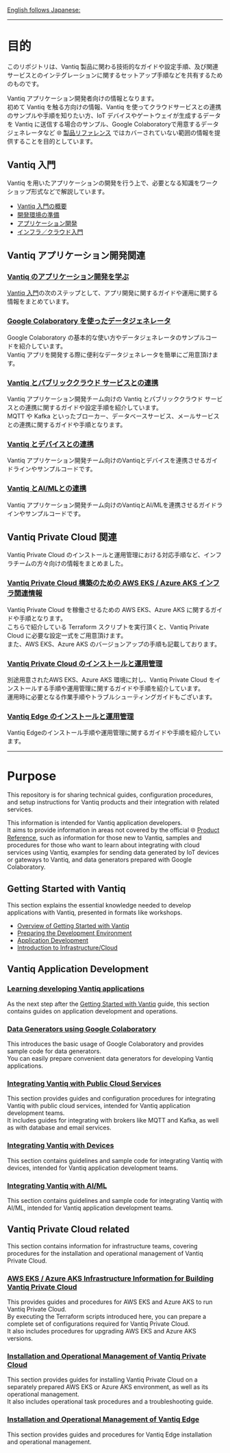 [English follows Japanese:](#purpose)
***

# 目的

このリポジトリは、Vantiq 製品に関わる技術的なガイドや設定手順、及び関連サービスとのインテグレーションに関するセットアップ手順などを共有するためのものです。

Vantiq アプリケーション開発者向けの情報となります。  
初めて Vantiq を触る方向けの情報、Vantiq を使ってクラウドサービスとの連携のサンプルや手順を知りたい方、IoT デバイスやゲートウェイが生成するデータを Vantiq に送信する場合のサンプル、Google Colaboratoryで用意するデータジェネレータなど :globe_with_meridians: [製品リファレンス](https://dev.vantiq.com/docs/system/index.html) ではカバーされていない範囲の情報を提供することを目的としています。

## Vantiq 入門

Vantiq を用いたアプリケーションの開発を行う上で、必要となる知識をワークショップ形式などで解説しています。  

- [Vantiq 入門の概要](./vantiq-introduction/readme.md)
- [開発環境の準備](./vantiq-introduction/readme.md#開発環境の準備)
- [アプリケーション開発](./vantiq-introduction/readme.md#アプリケーション開発)
- [インフラ／クラウド入門](./vantiq-introduction/readme.md#インフラクラウド入門)

## Vantiq アプリケーション開発関連

### [Vantiq のアプリケーション開発を学ぶ](./vantiq-apps-development/readme.md)

[Vantiq 入門](./vantiq-introduction/readme.md)の次のステップとして、アプリ開発に関するガイドや運用に関する情報をまとめています。

### [Google Colaboratory を使ったデータジェネレータ](./vantiq-google-colab/readme.md)

Google Colaboratory の基本的な使い方やデータジェネレータのサンプルコードを紹介しています。  
Vantiq アプリを開発する際に便利なデータジェネレータを簡単にご用意頂けます。

### [Vantiq とパブリッククラウド サービスとの連携](./vantiq-external-services-integration/readme.md)

Vantiq アプリケーション開発チーム向けの Vantiq とパブリッククラウド サービスとの連携に関するガイドや設定手順を紹介しています。  
MQTT や Kafka といったブローカー、データベースサービス、メールサービスとの連携に関するガイドや手順となります。

### [Vantiq とデバイスとの連携](./vantiq-devices-integration/readme.md)

Vantiq アプリケーション開発チーム向けのVantiqとデバイスを連携させるガイドラインやサンプルコードです。

### [Vantiq とAI/MLとの連携](./vantiq-aiml-integration/readme.md)

Vantiq アプリケーション開発チーム向けのVantiqとAI/MLを連携させるガイドラインやサンプルコードです。

## Vantiq Private Cloud 関連

Vantiq Private Cloud のインストールと運用管理における対応手順など、インフラチームの方々向けの情報をまとめました。

### [Vantiq Private Cloud 構築のための AWS EKS / Azure AKS インフラ関連情報](./vantiq-cloud-infra-operations/readme.md)

Vantiq Private Cloud を稼働させるための AWS EKS、Azure AKS に関するガイドや手順となります。  
こちらで紹介している Terraform スクリプトを実行頂くと、Vantiq Private Cloud に必要な設定一式をご用意頂けます。  
また、AWS EKS、Azure AKS のバージョンアップの手順も記載しております。

### [Vantiq Private Cloud のインストールと運用管理](./vantiq-platform-operations/readme.md)

別途用意されたAWS EKS、Azure AKS 環境に対し、Vantiq Private Cloud をインストールする手順や運用管理に関するガイドや手順を紹介しています。  
運用時に必要となる作業手順やトラブルシューティングガイドもございます。

### [Vantiq Edge のインストールと運用管理](./vantiq-edge-operations/readme.md)

Vantiq Edgeのインストール手順や運用管理に関するガイドや手順を紹介しています。

***

# Purpose

This repository is for sharing technical guides, configuration procedures, and setup instructions for Vantiq products and their integration with related services.

This information is intended for Vantiq application developers.  
It aims to provide information in areas not covered by the official :globe_with_meridians: [Product Reference](https://dev.vantiq.com/docs/system/index.html), such as information for those new to Vantiq, samples and procedures for those who want to learn about integrating with cloud services using Vantiq, examples for sending data generated by IoT devices or gateways to Vantiq, and data generators prepared with Google Colaboratory.

## Getting Started with Vantiq

This section explains the essential knowledge needed to develop applications with Vantiq, presented in formats like workshops.  

- [Overview of Getting Started with Vantiq](./vantiq-introduction/readme.md#overview-of-getting-started-with-vantiq)
- [Preparing the Development Environment](./vantiq-introduction/readme.md#development-environment-setup)
- [Application Development](./vantiq-introduction/readme.md#application-development)
- [Introduction to Infrastructure/Cloud](./vantiq-introduction/readme.md#introduction-to-infrastructure--cloud)

## Vantiq Application Development

### [Learning developing Vantiq applications](./vantiq-apps-development/readme.md)

As the next step after the [Getting Started with Vantiq](./vantiq-introduction/readme.md) guide, this section contains guides on application development and operations.

### [Data Generators using Google Colaboratory](./vantiq-google-colab/readme.md)

This introduces the basic usage of Google Colaboratory and provides sample code for data generators.  
You can easily prepare convenient data generators for developing Vantiq applications.

### [Integrating Vantiq with Public Cloud Services](./vantiq-external-services-integration/readme.md)

This section provides guides and configuration procedures for integrating Vantiq with public cloud services, intended for Vantiq application development teams.  
It includes guides for integrating with brokers like MQTT and Kafka, as well as with database and email services.

### [Integrating Vantiq with Devices](./vantiq-devices-integration/readme.md)

This section contains guidelines and sample code for integrating Vantiq with devices, intended for Vantiq application development teams.

### [Integrating Vantiq with AI/ML](./vantiq-aiml-integration/readme.md)

This section contains guidelines and sample code for integrating Vantiq with AI/ML, intended for Vantiq application development teams.

## Vantiq Private Cloud related

This section contains information for infrastructure teams, covering procedures for the installation and operational management of Vantiq Private Cloud.

### [AWS EKS / Azure AKS Infrastructure Information for Building Vantiq Private Cloud](./vantiq-cloud-infra-operations/readme.md)

This provides guides and procedures for AWS EKS and Azure AKS to run Vantiq Private Cloud.  
By executing the Terraform scripts introduced here, you can prepare a complete set of configurations required for Vantiq Private Cloud.  
It also includes procedures for upgrading AWS EKS and Azure AKS versions.  

### [Installation and Operational Management of Vantiq Private Cloud](./vantiq-platform-operations/readme.md)

This section provides guides for installing Vantiq Private Cloud on a separately prepared AWS EKS or Azure AKS environment, as well as its operational management.  
It also includes operational task procedures and a troubleshooting guide.

### [Installation and Operational Management of Vantiq Edge](./vantiq-edge-operations/readme.md)

This section provides guides and procedures for Vantiq Edge installation and operational management.
